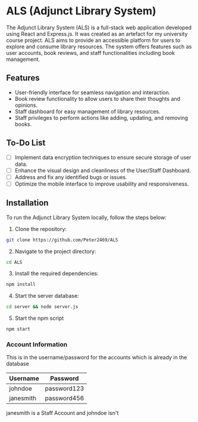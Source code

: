 # ALS (Adjunct Library System)
The Adjunct Library System (ALS) is a full-stack web application developed using React and Express.js. It was created as an artefact for my university course project. ALS aims to provide an accessible platform for users to explore and consume library resources. The system offers features such as user accounts, book reviews, and staff functionalities including book management.

## Features
- User-friendly interface for seamless navigation and interaction.
- Book review functionality to allow users to share their thoughts and opinions.
- Staff dashboard for easy management of library resources.
- Staff privileges to perform actions like adding, updating, and removing books.

## To-Do List
- [ ] Implement data encryption techniques to ensure secure storage of user data.
- [ ] Enhance the visual design and cleanliness of the User/Staff Dashboard.
- [ ] Address and fix any identified bugs or issues.
- [ ] Optimize the mobile interface to improve usability and responsiveness.

## Installation
To run the Adjunct Library System locally, follow the steps below:

1. Clone the repository:
```bash
git clone https://github.com/Peter2469/ALS
```

2. Navigate to the project directory:
```bash
cd ALS
```

3. Install the required dependencies:
```bash
npm install
```

4. Start the server database:
```bash
cd server && node server.js
```

5. Start the npm script
```bash
npm start
```

### Account Information
This is in the username/password for the accounts which is already in the database

| Username | Password |
| -------------- | --------------- |
| johndoe | password123 |
| janesmith | password456 |

janesmith is a Staff Account and johndoe isn't

